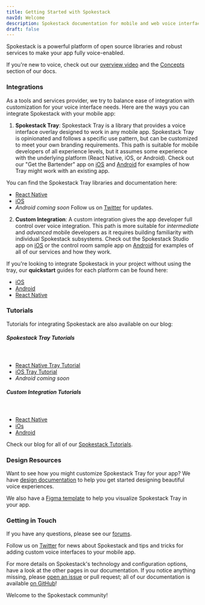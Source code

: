 ```yaml
---
title: Getting Started with Spokestack
navId: Welcome
description: Spokestack documentation for mobile and web voice interface development
draft: false
---
```


Spokestack is a powerful platform of open source libraries and robust services to make your app fully voice-enabled.

If you're new to voice, check out our [overview video](https://www.youtube.com/watch?v=wbJ8fZh-iQw) and the [Concepts](/docs/Concepts) section of our docs.

### Integrations

As a tools and services provider, we try to balance ease of integration with customization for your voice interface needs. Here are the ways you can integrate Spokestack with your mobile app:

1. **Spokestack Tray**: Spokestack Tray is a library that provides a voice interface overlay designed to work in any mobile app. Spokestack Tray is opinionated and follows a specific use pattern, but can be customized to meet your own branding requirements. This path is suitable for mobile developers of all experience levels, but it assumes some experience with the underlying platform (React Native, iOS, or Android). Check out our "Get the Bartender" app on [iOS](https://apps.apple.com/us/app/get-the-bartender/id1530425843) and [Android](https://play.google.com/store/apps/details?id=com.spokestack.bartender) for examples of how Tray might work with an existing app.

You can find the Spokestack Tray libraries and documentation here:

- [React Native](https://github.com/spokestack/react-native-spokestack-tray)
- [iOS](https://github.com/spokestack/spokestack-tray-ios)
- _Android coming soon_ Follow us on [Twitter](https://twitter.com/spokestack) for updates.

2. **Custom Integration**: A custom integration gives the app developer full control over voice integration. This path is more suitable for _intermediate_ and _advanced_ mobile developers as it requires building familiarity with individual Spokestack subsystems. Check out the Spokestack Studio app on [iOS](https://apps.apple.com/us/app/spokestack-studio/id1508393980) or the control room sample app on [Android](https://github.com/spokestack/android-control-room) for examples of all of our services and how they work.

If you're looking to integrate Spokestack in your project without using the tray, our **quickstart** guides for each platform can be found here:

- [iOS](/docs/iOS/getting-started)
- [Android](/docs/Android/getting-started)
- [React Native](/docs/React%20Native/getting-started)

### Tutorials

Tutorials for integrating Spokestack are also available on our blog:

##### Spokestack Tray Tutorials

<br />

- [React Native Tray Tutorial](/blog/integrating-spokestack-in-react-native)
- [iOS Tray Tutorial](/blog/integrating-spokestack-in-ios)
- _Android coming soon_

##### Custom Integration Tutorials

<br />

- [React Native](/blog/integrating-spokestack-in-react-native)
- [iOs](/blog/porting-a-smart-speaker-voice-app-to-mobile-part-1)
- [Android](/blog/porting-the-alexa-minecraft-skill-to-android-using-spokestack)

Check our blog for all of our [Spokestack Tutorials](/blog/tag/tutorial).

### Design Resources

Want to see how you might customize Spokestack Tray for your app? We have [design documentation](/docs/Design/getting-started) to help you get started designing beautiful voice experiences.

We also have a [Figma template](https://www.figma.com/file/LvU9UXNPElCcJ3XYrFXFif/Spokestack-Tray) to help you visualize Spokestack Tray in your app.

### Getting in Touch

If you have any questions, please see our [forums](https://forum.spokestack.io/).

Follow us on [Twitter](https://twitter.com/spokestack) for news about Spokestack and tips and tricks for adding custom voice interfaces to your mobile app.

For more details on Spokestack's technology and configuration options, have a look at the other pages in our documentation. If you notice anything missing, please [open an issue](https://github.com/spokestack/spokestack.io/issues) or pull request; all of our documentation is available [on GitHub](https://github.com/spokestack/spokestack.io/tree/develop/content/docs)!

Welcome to the Spokestack community!
